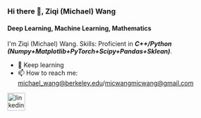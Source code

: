 ### Hi there 👋, Ziqi (Michael) Wang
#### Deep Learning, Machine Learning, Mathematics

I'm Ziqi (Michael) Wang. 
Skills: Proficient in **_C++/Python (Numpy+Matplotlib+PyTorch+Scipy+Pandas+Sklean)_**. 

- 🌱 Keep learning
- 📫 How to reach me: michael_wang@berkeley.edu/micwangmicwang@gmail.com


[<img src='https://cdn.jsdelivr.net/npm/simple-icons@3.0.1/icons/linkedin.svg' alt='linkedin' height='40'>](https://www.linkedin.com/in/michael-zi-qi-wang-8a408a1a2/)  










